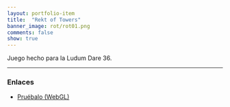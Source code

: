 ```yaml
---
layout: portfolio-item
title:  "Rekt of Towers"
banner_image: rot/rot01.png
comments: false
show: true
---
```


Juego hecho para la Ludum Dare 36.

---

### Enlaces
* [Pruébalo (WebGL)](http://txotxopue.itch.io/rekt-of-towers)

